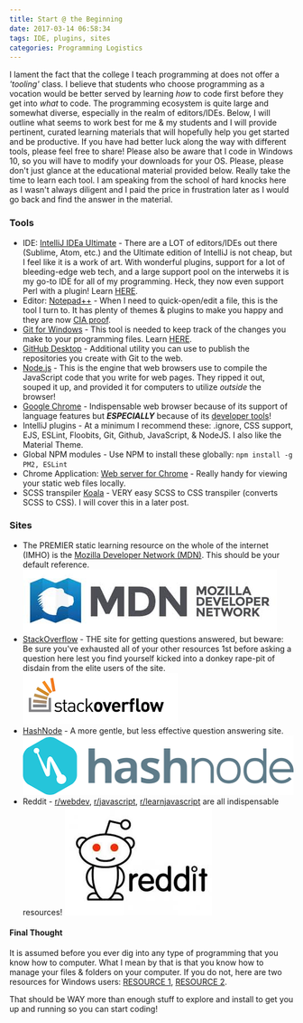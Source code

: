 ```yaml
---
title: Start @ the Beginning
date: 2017-03-14 06:58:34
tags: IDE, plugins, sites
categories: Programming Logistics
---
```


I lament the fact that the college I teach programming at does not offer a _'tooling'_ class. I believe that students who choose programming as a vocation would be better served by learning _how_ to code first before they get into _what_ to code. The programming ecosystem is quite large and somewhat diverse, especially in the realm of editors/IDEs. Below, I will outline what seems to work best for me & my students and I will provide pertinent, curated learning materials that will hopefully help you get started and be productive. If you have had better luck along the way with different tools, please feel free to share! Please also be aware that I code in Windows 10, so you will have to modify your downloads for your OS. Please, please don't just glance at the educational material provided below. Really take the time to learn each tool. I am speaking from the school of hard knocks here as I wasn't always diligent and I paid the price in frustration later as I would go back and find the answer in the material. 

### Tools

* IDE: [IntelliJ IDEa Ultimate](http://www.jetbrains.com/idea/download) - There are a LOT of editors/IDEs out there (Sublime, Atom, etc.) and the Ultimate edition of IntelliJ is not cheap, but I feel like it is a work of art. With wonderful plugins, support for a lot of bleeding-edge web tech, and a large support pool on the interwebs it is my go-to IDE for all of my programming. Heck, they now even support Perl with a plugin! Learn [HERE](http://blog.jetbrains.com/idea/2015/06/new-courseware-for-intellij-idea/).
* Editor: [Notepad++](http://notepad-plus-plus.org/download/v7.3.3.html) - When I need to quick-open/edit a file, this is the tool I turn to. It has plenty of themes & plugins to make you happy and they are now [CIA proof](http://notepad-plus-plus.org/news/notepad-7.3.3-fix-cia-hacking-issue.html).
* [Git for Windows](http://git-scm.com/download/win) - This tool is needed to keep track of the changes you make to your programming files. Learn [HERE](http://www.udacity.com/course/how-to-use-git-and-github--ud775).
* [GitHub Desktop](http://desktop.github.com) - Additional utility you can use to publish the repositories you create with Git to the web.
* [Node.js](http://nodejs.org) - This is the engine that web browsers use to compile the JavaScript code that you write for web pages. They ripped it out, souped it up, and provided it for computers to utilize _outside_ the browser!
* [Google Chrome](https://www.google.com/intl/en/chrome/browser/desktop/index.html?standalone=1) - Indispensable web browser because of its support of language features but _**ESPECIALLY**_ because of its [developer tools](https://developers.google.com/web/tools/chrome-devtools/)!
* IntelliJ plugins - At a minimum I recommend these: .ignore, CSS support, EJS, ESLint, Floobits, Git, Github, JavaScript, & NodeJS. I also like the Material Theme.
* Global NPM modules - Use NPM to install these globally: ```npm install -g PM2, ESLint```
* Chrome Application: [Web server for Chrome](http://chrome.google.com/webstore/detail/web-server-for-chrome/ofhbbkphhbklhfoeikjpcbhemlocgigb) - Really handy for viewing your static web files locally.
* SCSS transpiler [Koala](http://koala-app.com/) - VERY easy SCSS to CSS transpiler (converts SCSS to CSS). I will cover this in a later post.

### Sites

* The PREMIER static learning resource on the whole of the internet (IMHO) is the [Mozilla Developer Network (MDN)](https://developer.mozilla.org/en-US/docs/Web). This should be your default reference.  
![MDN](/stuff/mdn.jpg)
* [StackOverflow](http://stackoverflow.com) - THE site for getting questions answered, but beware: Be sure you've exhausted all of your other resources 1st before asking a question here lest you find yourself kicked into a donkey rape-pit of disdain from the elite users of the site.
![Stack Overflow](/stuff/stackoverflow.png)
* [HashNode](https://hashnode.com/) - A more gentle, but less effective question answering site.
![HashNode](/stuff/hashnode.png)
* Reddit - [r/webdev](https://www.reddit.com/r/webdev/), [r/javascript](https://www.reddit.com/r/javascript/), [r/learnjavascript](https://www.reddit.com/r/learnjavascript/) are all indispensable resources!
![Reddit](/stuff/reddit.jpg)


#### Final Thought

It is assumed before you ever dig into any type of programming that you know how to computer. What I mean by that is that you know how to manage your files & folders on your computer. If you do not, here are two resources for Windows users: [RESOURCE 1](http://www.quepublishing.com/articles/article.aspx?p=2163343), [RESOURCE 2](https://www.groovypost.com/howto/windows-10-files-folders-file-explorer/).

That should be WAY more than enough stuff to explore and install to get you up and running so you can start coding!